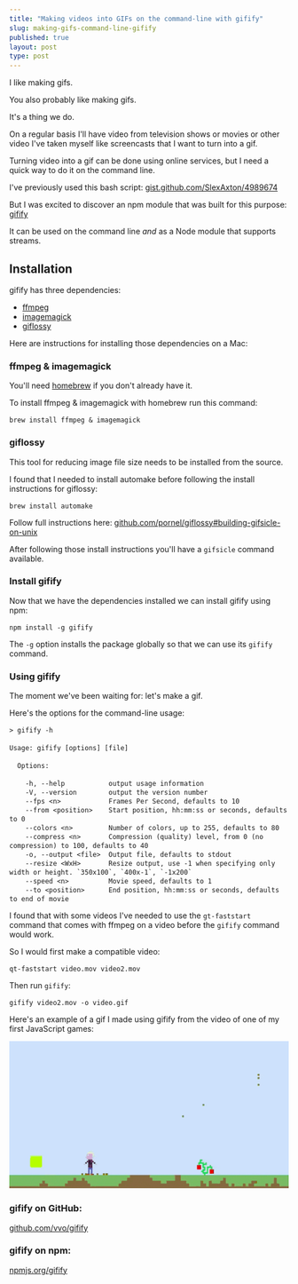 ```yaml
---
title: "Making videos into GIFs on the command-line with gifify"
slug: making-gifs-command-line-gifify
published: true
layout: post
type: post
---
```


I like making gifs.

You also probably like making gifs.

It's a thing we do.

On a regular basis I'll have video from television shows or movies or other video I've taken myself like screencasts that I want to turn into a gif.

Turning video into a gif can be done using online services, but I need a quick way to do it on the command line.

I've previously used this bash script: [gist.github.com/SlexAxton/4989674](https://gist.github.com/SlexAxton/4989674)

But I was excited to discover an npm module that was built for this purpose: [gifify](https://github.com/vvo/gifify)

It can be used on the command line _and_ as a Node module that supports streams.

## Installation

gifify has three dependencies:

- [ffmpeg](http://ffmpeg.org/)
- [imagemagick](http://www.imagemagick.org/)
- [giflossy](https://pornel.net/lossygif)

Here are instructions for installing those dependencies on a Mac:

### ffmpeg & imagemagick
You'll need [homebrew](http://brew.sh) if you don't already have it.

To install ffmpeg & imagemagick with homebrew run this command:

```
brew install ffmpeg & imagemagick
```

### giflossy

This tool for reducing image file size needs to be installed from the source.

I found that I needed to install automake before following the install instructions for giflossy:

```
brew install automake
```

Follow full instructions here: [github.com/pornel/giflossy#building-gifsicle-on-unix](https://github.com/pornel/giflossy#building-gifsicle-on-unix)

After following those install instructions you'll have a `gifsicle` command available.

### Install gifify

Now that we have the dependencies installed we can install gifify using npm:

```
npm install -g gifify
```

The `-g` option installs the package globally so that we can use its `gifify` command.

### Using gifify

The moment we've been waiting for: let's make a gif.

Here's the options for the command-line usage:

```
> gifify -h

Usage: gifify [options] [file]

  Options:

    -h, --help           output usage information
    -V, --version        output the version number
    --fps <n>            Frames Per Second, defaults to 10
    --from <position>    Start position, hh:mm:ss or seconds, defaults to 0
    --colors <n>         Number of colors, up to 255, defaults to 80
    --compress <n>       Compression (quality) level, from 0 (no compression) to 100, defaults to 40
    -o, --output <file>  Output file, defaults to stdout
    --resize <WxH>       Resize output, use -1 when specifying only width or height. `350x100`, `400x-1`, `-1x200`
    --speed <n>          Movie speed, defaults to 1
    --to <position>      End position, hh:mm:ss or seconds, defaults to end of movie
```

I found that with some videos I've needed to use the `gt-faststart` command that comes with ffmpeg on a video before the `gifify` command would work.

So I would first make a compatible video:

```
qt-faststart video.mov video2.mov
```

Then run `gifify`:

```
gifify video2.mov -o video.gif
```

Here's an example of a gif I made using gifify from the video of one of my first JavaScript games:

![jumpbud](/img/jumpbud.gif)

### gifify on GitHub: 

[github.com/vvo/gifify](https://github.com/vvo/gifify)

### gifify on npm: 

[npmjs.org/gifify](https://npmjs.org/gifify)